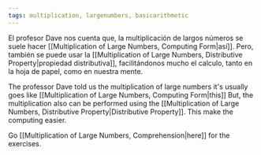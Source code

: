 ```yaml
---
tags: multiplication, largenumbers, basicarithmetic
---
```


El profesor Dave nos cuenta que, la multiplicación de largos números se suele hacer [[Multiplication of Large Numbers, Computing Form|así]].
Pero, también se puede usar la [[Multiplication of Large Numbers, Distributive Property|propiedad distributiva]], facilitándonos mucho el calculo, tanto en la hoja de papel, como en nuestra mente.

The professor Dave told us the multiplication of large numbers it's usually goes like [[Multiplication of Large Numbers, Computing Form|this]]
But, the multiplication also can be performed using the [[Multiplication of Large Numbers, Distributive Property|Distributive Property]]. This make the computing easier.

Go [[Multiplication of Large Numbers, Comprehension|here]] for the exercises.